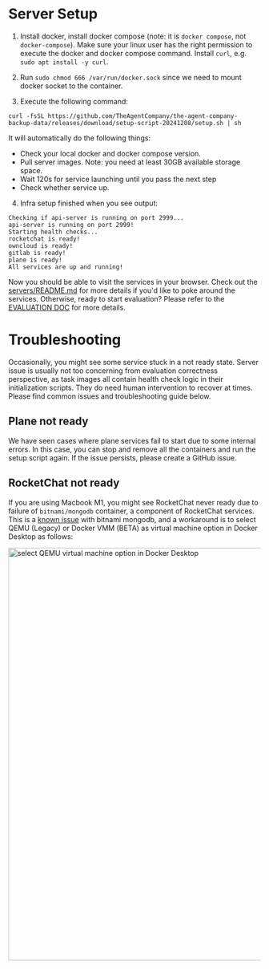 # Server Setup

1. Install docker, install docker compose (note: it is `docker compose`, not `docker-compose`). Make sure your linux user has the right permission to execute the docker and docker compose command. 
Install `curl`, e.g. `sudo apt install -y curl`.

2. Run `sudo chmod 666 /var/run/docker.sock` since we need to mount docker socket to the container.

3. Execute the following command:
```
curl -fsSL https://github.com/TheAgentCompany/the-agent-company-backup-data/releases/download/setup-script-20241208/setup.sh | sh
```
It will automatically do the following things:

* Check your local docker and docker compose version.
* Pull server images. Note: you need at least 30GB available storage space.
* Wait 120s for service launching until you pass the next step 
* Check whether service up.

4. Infra setup finished when you see output:
```
Checking if api-server is running on port 2999...
api-server is running on port 2999!
Starting health checks...
rocketchat is ready!
owncloud is ready!
gitlab is ready!
plane is ready!
All services are up and running!
```

Now you should be able to visit the services in your browser. Check out the [servers/README.md](../servers/README.md) for more details if you'd like to poke around the services.
Otherwise, ready to start evaluation? Please refer to the [EVALUATION DOC](./EVALUATION.md) for more details.

# Troubleshooting

Occasionally, you might see some service stuck in a not ready state. Server issue is usually not too concerning from evaluation
correctness perspective, as task images all contain health check logic in their initialization scripts.
They do need human intervention to recover at times. Please find common issues and troubleshooting guide below.

## Plane not ready

We have seen cases where plane services fail to start due to some internal errors.
In this case, you can stop and remove all the containers and run the setup script again.
If the issue persists, please create a GitHub issue.

## RocketChat not ready

If you are using Macbook M1, you might see RocketChat never ready due to failure of
`bitnami/mongodb` container, a component of RocketChat services. This is a [known issue](https://github.com/bitnami/containers/issues/40947)
with bitnami mongodb, and a workaround is to select QEMU (Legacy) or Docker VMM (BETA) as virtual machine option in Docker Desktop as follows:

<img width="823" alt="select QEMU virtual machine option in Docker Desktop" src="https://github.com/user-attachments/assets/50461290-7734-4a04-a888-bf7fc4364af9" />
